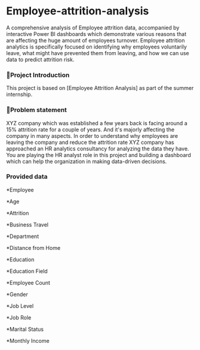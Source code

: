 # Employee-attrition-analysis
A comprehensive analysis of Employee attrition data, accompanied by interactive Power BI dashboards which demonstrate various reasons that are affecting the huge amount of employees turnover.
Employee attrition analytics is specifically focused on identifying why employees voluntarily leave, what might have prevented them from leaving, and how we can use data to predict attrition risk.

### 📝Project Introduction
This  project is based on [Employee Attrition Analysis] as part of the summer internship.

### 🎯Problem statement 
XYZ company which was established a few years back is facing around a 15% attrition rate for a couple of years. And it's majorly affecting the company in many aspects. In order to understand why employees are leaving the company and reduce the attrition rate XYZ company has approached an HR analytics consultancy for analyzing the data they have. You are playing the HR analyst role in this project and building a dashboard which can help the organization in making data-driven decisions.

### Provided data
*Employee

*Age

*Attrition

*Business Travel

*Department

*Distance from Home

*Education

*Education Field

*Employee Count

*Gender

*Job Level

*Job Role

*Marital Status

*Monthly Income
